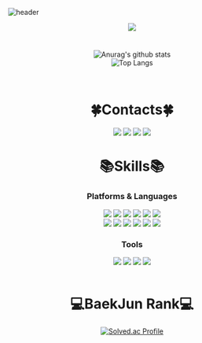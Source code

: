 <!--
**pilo6044/pilo6044** is a ✨ _special_ ✨ repository because its `README.md` (this file) appears on your GitHub profile.

Here are some ideas to get you started:

- 🔭 I’m currently working on ...
- 🌱 I’m currently learning ...
- 👯 I’m looking to collaborate on ...
- 🤔 I’m looking for help with ...
- 💬 Ask me about ...
- 📫 How to reach me: ...
- 😄 Pronouns: ...
- ⚡ Fun fact: ...
-->
![header](https://capsule-render.vercel.app/api?type=soft&color=eafdb4&text=OneCozy&animation=blink&height=150&section=header&fontSize=70&fontColor=c1ccfa)
<div align="center">
  <a href="https://hits.seeyoufarm.com"><img src="https://hits.seeyoufarm.com/api/count/incr/badge.svg?url=https%3A%2F%2Fgithub.com%2Fpilo6044%2Fhit-counter&count_bg=%23C1CCFA&title_bg=%236F706D&icon=github.svg&icon_color=%23FFFFFF&title=Hits&edge_flat=false"/></a>
</div>

#

<div align="center">
  
  ![Anurag's github stats](https://github-readme-stats.vercel.app/api?username=OneCosy&show_icons=true&theme=vue)  
  ![Top Langs](https://github-readme-stats.vercel.app/api/top-langs/?username=OneCosy&layout=compact&theme=vue)
  
</div>

<br>

<div align="center"> 
  
  # 🍀Contacts🍀
  
  <a href="https://onecosy.github.io/" target="_blank"><img src="https://img.shields.io/badge/BLOG-181717?style=flat-square&logo=Github&logoColor=white"/></a> 
  <a href="https://www.instagram.com/0903____________/" target="_blank"><img src="https://img.shields.io/badge/Instagram-E4405F?style=flat-square&logo=Instagram&logoColor=white"/></a> 
  <a href="https://www.facebook.com/profile.php?id=100005054852913" target="_blank"><img    src="https://img.shields.io/badge/Facebook-1877F2?style=flat-square&logo=Facebook&logoColor=white"/></a>
  <a href="mailto:tkdwls891@naver.com"><img src="https://img.shields.io/badge/Gmail-d14836?style=flat-square&logo=Gmail&logoColor=white&link=tkdwls891@naver.com"/></a>
  <br>
  
  # 📚Skills📚
  ### Platforms & Languages
  
  <img src="https://img.shields.io/badge/C-A8B9CC?style=plastic&logo=C&logoColor=white"/>
  <img src="https://img.shields.io/badge/Java-007396?style=plastic&logo=OpenJDK&logoColor=white"/>
  <img src="https://img.shields.io/badge/C%23-239120?style=plastic&logo=C Sharp&logoColor=white"/>
  <img src="https://img.shields.io/badge/HTML-E34F26?style=plastic&logo=HTML5&logoColor=white"/>
  <img src="https://img.shields.io/badge/CSS-1572B6?style=plastic&logo=CSS3&logoColor=white"/>
  <img src="https://img.shields.io/badge/Android-3DDC84?style=plastic&logo=Android&logoColor=white"/>
  <br>
  <img src="https://img.shields.io/badge/Linux-FCC624?style=plastic&logo=Linux&logoColor=white"/>
  <img src="https://img.shields.io/badge/Mysql-E6B91E?style=flat-square&logo=MySql&logoColor=white"/>
  <img src="https://img.shields.io/badge/JS-F7DF1E?style=flat-square&logo=JavaScript&logoColor=white"/>
  <img src="https://img.shields.io/badge/Spring-6DB33F?style=flat-square&logo=Spring&logoColor=white"/>
  <img src="https://img.shields.io/badge/SpringBoot-6DB33F?style=flat-square&logo=SpringBoot&logoColor=white"/>
  <img src="https://img.shields.io/badge/React-61DAFB?style=flat-square&logo=React&logoColor=white"/>
  
  
  ### Tools
  <img src="https://img.shields.io/badge/VISUAL STUDIO-5C2D91?style=flat-square&logo=VISUAL STUDIO&logoColor=white"/>
  <img src="https://img.shields.io/badge/ANDROID STUDIO-3DDC84?style=flat-square&logo=Android Studio&logoColor=white"/>
  <img src="https://img.shields.io/badge/ECLIPSE IDE-2C2255?style=flat-square&logo=ECLIPSE IDE&logoColor=white"/>
  <img src="https://img.shields.io/badge/IntelliJIDEA-000000?style=flat-square&logo=IntelliJIDEA&logoColor=white"/>
</div>

<br>

<div align="center">
  
  # 💻BaekJun Rank💻
  
  [![Solved.ac Profile](http://mazassumnida.wtf/api/v2/generate_badge?boj=pilo37)](https://solved.ac/pilo37/)
  
</div>
